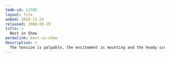 ```yaml
---
tmdb-id: 13785
layout: film
added: 2014-11-25
released: 2000-09-29
title: >
  Best in Show
permalink: best-in-show
description: >
  The tension is palpable, the excitement is mounting and the heady scent of competition is in the air as hundreds of eager contestants from across America prepare to take part in what is undoubtedly one of the greatest events of their lives -- the Mayflower Dog Show. The canine contestants and their owners are as wondrously diverse as the great country that has bred them.
---
```

